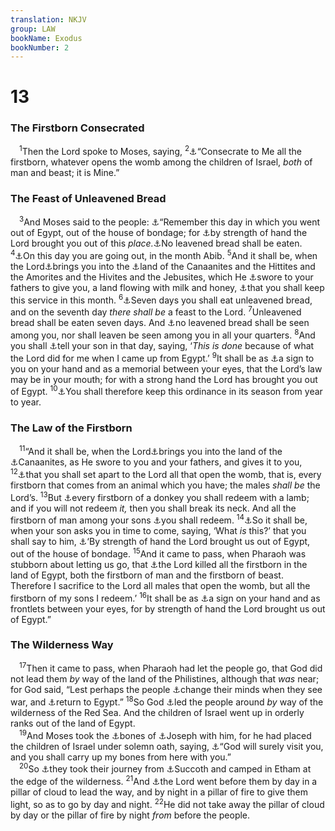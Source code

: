 ```yaml
---
translation: NKJV
group: LAW
bookName: Exodus 
bookNumber: 2
---
```


<div class="title"><h1>13</h1><h3>The Firstborn Consecrated</h3></div>
<span class="verse xu_13_1"> <sup>1</sup>Then the Lord spoke to Moses, saying, </span>
<span class="verse xu_13_2"><sup>2</sup><a data-toggle="tooltip" data-placement="bottom" title="Ex. 13:12, 13, 15; 22:29; Lev. 27:26; Num. 3:13; 8:16; 18:15; Deut. 15:19; Luke 2:23">⚓</a>“Consecrate to Me all the firstborn, whatever opens the womb among the children of Israel, <i>both</i> of man and beast; it is Mine.”<br/></span>
<div class="title"><h3>The Feast of Unleavened Bread</h3></div>
<span class="verse xu_13_3"> <sup>3</sup>And Moses said to the people: <a data-toggle="tooltip" data-placement="bottom" title="Ex. 12:42; Deut. 16:3">⚓</a>“Remember this day in which you went out of Egypt, out of the house of bondage; for <a data-toggle="tooltip" data-placement="bottom" title="Ex. 3:20; 6:1">⚓</a>by strength of hand the Lord brought you out of this <i>place.</i><a data-toggle="tooltip" data-placement="bottom" title="Ex. 12:8, 19">⚓</a>No leavened bread shall be eaten. </span>
<span class="verse xu_13_4"><sup>4</sup><a data-toggle="tooltip" data-placement="bottom" title="Ex. 12:2; 23:15; 34:18; Deut. 16:1">⚓</a>On this day you are going out, in the month Abib. </span>
<span class="verse xu_13_5"><sup>5</sup>And it shall be, when the Lord<a data-toggle="tooltip" data-placement="bottom" title="Ex. 3:8, 17; Josh. 24:11">⚓</a>brings you into the <a data-toggle="tooltip" data-placement="bottom" title="Gen. 17:8; Deut. 30:5">⚓</a>land of the Canaanites and the Hittites and the Amorites and the Hivites and the Jebusites, which He <a data-toggle="tooltip" data-placement="bottom" title="Ex. 6:8">⚓</a>swore to your fathers to give you, a land flowing with milk and honey, <a data-toggle="tooltip" data-placement="bottom" title="Ex. 12:25, 26">⚓</a>that you shall keep this service in this month. </span>
<span class="verse xu_13_6"><sup>6</sup><a data-toggle="tooltip" data-placement="bottom" title="Ex. 12:15–20">⚓</a>Seven days you shall eat unleavened bread, and on the seventh day <i>there</i> <i>shall</i> <i>be</i> a feast to the Lord. </span>
<span class="verse xu_13_7"><sup>7</sup>Unleavened bread shall be eaten seven days. And <a data-toggle="tooltip" data-placement="bottom" title="Ex. 12:19">⚓</a>no leavened bread shall be seen among you, nor shall leaven be seen among you in all your quarters. </span>
<span class="verse xu_13_8"><sup>8</sup>And you shall <a data-toggle="tooltip" data-placement="bottom" title="Ex. 10:2; 12:26; 13:14; Ps. 44:1">⚓</a>tell your son in that day, saying, ‘<i>This</i> <i>is</i> <i>done</i> because of what the Lord did for me when I came up from Egypt.’ </span>
<span class="verse xu_13_9"><sup>9</sup>It shall be as <a data-toggle="tooltip" data-placement="bottom" title="Ex. 12:14; 13:16; 31:13; Deut. 6:8; 11:18; Matt. 23:5">⚓</a>a sign to you on your hand and as a memorial between your eyes, that the Lord’s law may be in your mouth; for with a strong hand the Lord has brought you out of Egypt. </span>
<span class="verse xu_13_10"><sup>10</sup><a data-toggle="tooltip" data-placement="bottom" title="Ex. 12:14, 24">⚓</a>You shall therefore keep this ordinance in its season from year to year.<br/></span>
<div class="title"><h3>The Law of the Firstborn</h3></div>
<span class="verse xu_13_11"> <sup>11</sup>“And it shall be, when the Lord<a data-toggle="tooltip" data-placement="bottom" title="Ex. 13:5">⚓</a>brings you into the land of the <a data-toggle="tooltip" data-placement="bottom" title="Num. 21:3">⚓</a>Canaanites, as He swore to you and your fathers, and gives it to you, </span>
<span class="verse xu_13_12"><sup>12</sup><a data-toggle="tooltip" data-placement="bottom" title="Ex. 13:1, 2; 22:29; 34:19; Lev. 27:26; Num. 18:15; Ezek. 44:30; Luke 2:23">⚓</a>that you shall set apart to the Lord all that open the womb, that is, every firstborn that comes from an animal which you have; the males <i>shall</i> <i>be</i> the Lord’s. </span>
<span class="verse xu_13_13"><sup>13</sup>But <a data-toggle="tooltip" data-placement="bottom" title="Ex. 34:20; Num. 18:15">⚓</a>every firstborn of a donkey you shall redeem with a lamb; and if you will not redeem <i>it,</i> then you shall break its neck. And all the firstborn of man among your sons <a data-toggle="tooltip" data-placement="bottom" title="Num. 3:46, 47; 18:15, 16">⚓</a>you shall redeem. </span>
<span class="verse xu_13_14"><sup>14</sup><a data-toggle="tooltip" data-placement="bottom" title="Ex. 10:2; 12:26, 27; 13:8; Deut. 6:20; Josh. 4:6, 21">⚓</a>So it shall be, when your son asks you in time to come, saying, ‘What <i>is</i> this?’ that you shall say to him, <a data-toggle="tooltip" data-placement="bottom" title="Ex. 13:3, 9">⚓</a>‘By strength of hand the Lord brought us out of Egypt, out of the house of bondage. </span>
<span class="verse xu_13_15"><sup>15</sup>And it came to pass, when Pharaoh was stubborn about letting us go, that <a data-toggle="tooltip" data-placement="bottom" title="Ex. 12:29">⚓</a>the Lord killed all the firstborn in the land of Egypt, both the firstborn of man and the firstborn of beast. Therefore I sacrifice to the Lord all males that open the womb, but all the firstborn of my sons I redeem.’ </span>
<span class="verse xu_13_16"><sup>16</sup>It shall be as <a data-toggle="tooltip" data-placement="bottom" title="Ex. 13:9; Deut. 6:8">⚓</a>a sign on your hand and as frontlets between your eyes, for by strength of hand the Lord brought us out of Egypt.”<br/></span>
<div class="title"><h3>The Wilderness Way</h3></div>
<span class="verse xu_13_17"> <sup>17</sup>Then it came to pass, when Pharaoh had let the people go, that God did not lead them <i>by</i> way of the land of the Philistines, although that <i>was</i> near; for God said, “Lest perhaps the people <a data-toggle="tooltip" data-placement="bottom" title="Ex. 14:11; Num. 14:1–4">⚓</a>change their minds when they see war, and <a data-toggle="tooltip" data-placement="bottom" title="Deut. 17:16">⚓</a>return to Egypt.” </span>
<span class="verse xu_13_18"><sup>18</sup>So God <a data-toggle="tooltip" data-placement="bottom" title="Ex. 14:2; Num. 33:6">⚓</a>led the people around <i>by</i> way of the wilderness of the Red Sea. And the children of Israel went up in orderly ranks out of the land of Egypt.<br/></span>
<span class="verse xu_13_19"> <sup>19</sup>And Moses took the <a data-toggle="tooltip" data-placement="bottom" title="Gen. 50:24, 25; Josh. 24:32">⚓</a>bones of <a data-toggle="tooltip" data-placement="bottom" title="Ex. 1:6; Deut. 33:13–17">⚓</a>Joseph with him, for he had placed the children of Israel under solemn oath, saying, <a data-toggle="tooltip" data-placement="bottom" title="Ex. 4:31">⚓</a>“God will surely visit you, and you shall carry up my bones from here with you.”<br/></span>
<span class="verse xu_13_20"> <sup>20</sup>So <a data-toggle="tooltip" data-placement="bottom" title="Num. 33:6–8">⚓</a>they took their journey from <a data-toggle="tooltip" data-placement="bottom" title="Ex. 12:37">⚓</a>Succoth and camped in Etham at the edge of the wilderness. </span>
<span class="verse xu_13_21"><sup>21</sup>And <a data-toggle="tooltip" data-placement="bottom" title="Ex. 14:19, 24; 33:9, 10; Num. 9:15; 14:14; Deut. 1:33; Neh. 9:12; Ps. 78:14; 99:7; 105:39; (Is. 4:5); 1 Cor. 10:1">⚓</a>the Lord went before them by day in a pillar of cloud to lead the way, and by night in a pillar of fire to give them light, so as to go by day and night. </span>
<span class="verse xu_13_22"><sup>22</sup>He did not take away the pillar of cloud by day or the pillar of fire by night <i>from</i> before the people.<br/></span>
